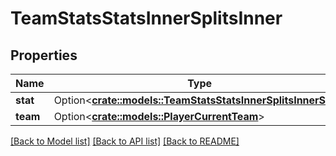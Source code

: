 # TeamStatsStatsInnerSplitsInner

## Properties

Name | Type | Description | Notes
------------ | ------------- | ------------- | -------------
**stat** | Option<[**crate::models::TeamStatsStatsInnerSplitsInnerStat**](TeamStats_stats_inner_splits_inner_stat.md)> |  | [optional]
**team** | Option<[**crate::models::PlayerCurrentTeam**](Player_currentTeam.md)> |  | [optional]

[[Back to Model list]](../README.md#documentation-for-models) [[Back to API list]](../README.md#documentation-for-api-endpoints) [[Back to README]](../README.md)



